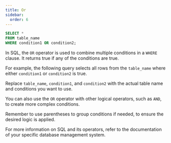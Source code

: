 ```yaml
---
title: Or
sidebar:
  order: 6
---
```

```sql
SELECT *
FROM table_name
WHERE condition1 OR condition2;
```
In SQL, the `OR` operator is used to combine multiple conditions in a `WHERE` clause. It returns true if any of the conditions are true. 

For example, the following query selects all rows from the `table_name` where either `condition1` or `condition2` is true.

Replace `table_name`, `condition1`, and `condition2` with the actual table name and conditions you want to use.

You can also use the `OR` operator with other logical operators, such as `AND`, to create more complex conditions.

Remember to use parentheses to group conditions if needed, to ensure the desired logic is applied.

For more information on SQL and its operators, refer to the documentation of your specific database management system.
